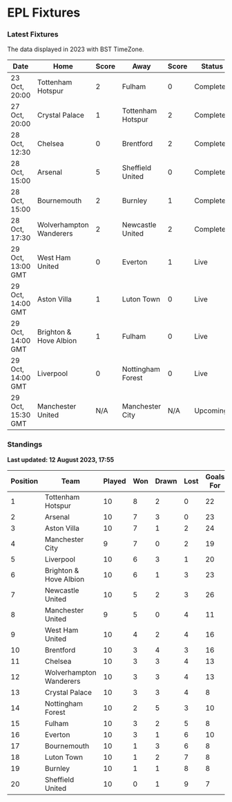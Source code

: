 # EPL Fixtures

### Latest Fixtures

The data displayed in 2023 with BST TimeZone.

<!-- START_TABLE -->
| Date | Home | Score | Away | Score | Status |
|-------------|--------|--------------|--------|--------------|--------|
| 23 Oct, 20:00 | Tottenham Hotspur | 2 | Fulham | 0 | Completed |
| 27 Oct, 20:00 | Crystal Palace | 1 | Tottenham Hotspur | 2 | Completed |
| 28 Oct, 12:30 | Chelsea | 0 | Brentford | 2 | Completed |
| 28 Oct, 15:00 | Arsenal | 5 | Sheffield United | 0 | Completed |
| 28 Oct, 15:00 | Bournemouth | 2 | Burnley | 1 | Completed |
| 28 Oct, 17:30 | Wolverhampton Wanderers | 2 | Newcastle United | 2 | Completed |
| 29 Oct, 13:00 GMT | West Ham United | 0 | Everton | 1 | Live |
| 29 Oct, 14:00 GMT | Aston Villa | 1 | Luton Town | 0 | Live |
| 29 Oct, 14:00 GMT | Brighton & Hove Albion | 1 | Fulham | 0 | Live |
| 29 Oct, 14:00 GMT | Liverpool | 0 | Nottingham Forest | 0 | Live |
| 29 Oct, 15:30 GMT | Manchester United | N/A | Manchester City | N/A | Upcoming |
<!-- END_TABLE -->

### Standings

**Last updated: 12 August 2023, 17:55**

<!-- START_STANDINGS -->
| Position | Team | Played | Won | Drawn | Lost | Goals For | Goals Against | Goal Difference | Points |
|----------|------|--------|-----|-------|------|-----------|---------------|-----------------|--------|
| 1 | Tottenham Hotspur | 10 | 8 | 2 | 0 | 22 | 9 | 13 | 26 |
| 2 | Arsenal | 10 | 7 | 3 | 0 | 23 | 8 | 15 | 24 |
| 3 | Aston Villa | 10 | 7 | 1 | 2 | 24 | 13 | 11 | 22 |
| 4 | Manchester City | 9 | 7 | 0 | 2 | 19 | 7 | 12 | 21 |
| 5 | Liverpool | 10 | 6 | 3 | 1 | 20 | 9 | 11 | 21 |
| 6 | Brighton & Hove Albion | 10 | 6 | 1 | 3 | 23 | 18 | 5 | 19 |
| 7 | Newcastle United | 10 | 5 | 2 | 3 | 26 | 11 | 15 | 17 |
| 8 | Manchester United | 9 | 5 | 0 | 4 | 11 | 13 | -2 | 15 |
| 9 | West Ham United | 10 | 4 | 2 | 4 | 16 | 17 | -1 | 14 |
| 10 | Brentford | 10 | 3 | 4 | 3 | 16 | 12 | 4 | 13 |
| 11 | Chelsea | 10 | 3 | 3 | 4 | 13 | 11 | 2 | 12 |
| 12 | Wolverhampton Wanderers | 10 | 3 | 3 | 4 | 13 | 17 | -4 | 12 |
| 13 | Crystal Palace | 10 | 3 | 3 | 4 | 8 | 13 | -5 | 12 |
| 14 | Nottingham Forest | 10 | 2 | 5 | 3 | 10 | 12 | -2 | 11 |
| 15 | Fulham | 10 | 3 | 2 | 5 | 8 | 16 | -8 | 11 |
| 16 | Everton | 10 | 3 | 1 | 6 | 10 | 14 | -4 | 10 |
| 17 | Bournemouth | 10 | 1 | 3 | 6 | 8 | 21 | -13 | 6 |
| 18 | Luton Town | 10 | 1 | 2 | 7 | 8 | 18 | -10 | 5 |
| 19 | Burnley | 10 | 1 | 1 | 8 | 8 | 25 | -17 | 4 |
| 20 | Sheffield United | 10 | 0 | 1 | 9 | 7 | 29 | -22 | 1 |
<!-- END_STANDINGS -->
